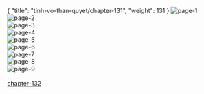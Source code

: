 { "title": "tinh-vo-than-quyet/chapter-131", "weight": 131 }
<img src="tinh-vo-than-quyet_0131_01-4359e8949529fde094f3f0507f2cf28c.webp" alt="page-1" origin="http://1.bp.blogspot.com/-ebYm_q1FcAE/Wrtw_75ZZfI/AAAAAAAAM3Y/iphfCFYaJZ0vAwdlP87sIt4xYppBvbXeACLcBGAs/s1600/1.jpg?imgmax=0"><br/>
<img src="tinh-vo-than-quyet_0131_02-4d196b6c91fce810868fabb71e2a8f7e.webp" alt="page-2" origin="http://1.bp.blogspot.com/-wWQ5JuuKiMk/WrtxAPgf7TI/AAAAAAAAM3c/_vJoepHXGnYrK5gPQ4HSQRE0S7nmBm1RwCLcBGAs/s1600/2.jpg?imgmax=0"><br/>
<img src="tinh-vo-than-quyet_0131_03-85aa00aa7af66a3b7311e2571fa28d02.webp" alt="page-3" origin="http://1.bp.blogspot.com/-QxkezMTmxko/Wrtw_gkrJVI/AAAAAAAAM3U/lrzvdrDacRg3BZt4OEHe9-1E3Gzc9g0EgCLcBGAs/s1600/3.jpg?imgmax=0"><br/>
<img src="tinh-vo-than-quyet_0131_04-03558af36efa62ce0454460761194498.webp" alt="page-4" origin="http://1.bp.blogspot.com/-ewUSdV9ONS4/WrtxA1w0djI/AAAAAAAAM3k/eHQwD6vkoRIrT2l2pQ9ojQ7a0BGnhV8mQCLcBGAs/s1600/4.jpg?imgmax=0"><br/>
<img src="tinh-vo-than-quyet_0131_05-a1ea1ca7d1c77973b8310bd080552a5e.webp" alt="page-5" origin="http://1.bp.blogspot.com/-OmIyb1lAN8c/WrtxA5g6fdI/AAAAAAAAM3g/BnrZ-owieE0oDz5GfiQ102cPIZOckJoygCLcBGAs/s1600/5.jpg?imgmax=0"><br/>
<img src="tinh-vo-than-quyet_0131_06-1a8fc2867b0e90d7bdbcb7031cd665cd.webp" alt="page-6" origin="http://1.bp.blogspot.com/-NTf81kiV8ek/WrtxBERQYyI/AAAAAAAAM3o/U3DsSmLRNykCEN4yr0jY5ghbqZ2dqKRUQCLcBGAs/s1600/6.jpg?imgmax=0"><br/>
<img src="tinh-vo-than-quyet_0131_07-c9b48f2c6b6219cdf8be20a73fc6998b.webp" alt="page-7" origin="http://1.bp.blogspot.com/-oRiVuyNn4QA/WrtxBuHNKvI/AAAAAAAAM3s/WBTqp5e382kJBTuljooPee3LYsoeezRtQCLcBGAs/s1600/7.jpg?imgmax=0"><br/>
<img src="tinh-vo-than-quyet_0131_08-86b91d896bcef30b61bcd545b828a5be.webp" alt="page-8" origin="http://1.bp.blogspot.com/-8l-tbas-VKA/WrtxB_2kfII/AAAAAAAAM3w/pxYzgkMYJIQ-Gxm9TrUX9476MMCR4IjIwCLcBGAs/s1600/8.jpg?imgmax=0"><br/>
<img src="tinh-vo-than-quyet_0131_09-850x1197-443755e034556a7ed811408dede7297e.webp" alt="page-9" origin="http://1.bp.blogspot.com/-7bSHNnFbEv4/WrtxCfjl8RI/AAAAAAAAM30/b6PfWiTKbrQmho35hh4417G5ecJI_oSMQCLcBGAs/s1600/9.jpg?imgmax=0"><br/>
<br/><a class="nextchap" href="/tinh-vo-than-quyet/chapter-132">chapter-132</a>
